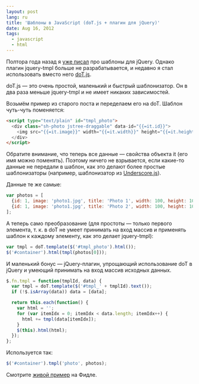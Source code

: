 ```yaml
---
layout: post
lang: ru
title: 'Шаблоны в JavaScript (doT.js + плагин для jQuery)'
date: Aug 16, 2012
tags:
  - javascript
  - html
---
```


Полтора года назад я [уже писал](http://nano.sapegin.ru/all/shablony-dlya-jquery-plagin-jquery-tmpl) про шаблоны для jQuery. Однако плагин jquery-tmpl больше не разрабатывается, и недавно я стал использовать вместо него [doT.js](http://olado.github.com/doT/).

doT.js — это очень простой, маленький и быстрый шаблонизатор. Он в два раза меньше jquery-tmpl и не имеет никаких зависимостей.

Возьмём пример из старого поста и переделаем его на doT. Шаблон чуть-чуть поменяется:

```html
<script type="text/plain" id="tmpl_photo">
  <div class="sh-photo jstree-draggable" data-id="{{=it.id}}">
    <img src="{{=it.image}}" width="{{=it.width}}" height="{{=it.height}}" alt="{{=it.title}}">
  </div>
</script>
```

Обратите внимание, что теперь все данные — свойства объекта it (его имя можно поменять). Поэтому ничего не взрывается, если какие-то данные не передали в шаблон, как это делают более простые шаблонизаторы (например, шаблонизатор из [Underscore.js](http://underscorejs.org/)).

Данные те же самые:

```javascript
var photos = [
  {id: 1, image: 'photo1.jpg', title: 'Photo 1', width: 100, height: 100},
  {id: 1, image: 'photo1.jpg', title: 'Photo 2', width: 100, height: 100}
];
```

А теперь само преобразование (для простоты — только первого элемента, т. к. в doT не умеет принимать на вход массив и применять шаблон к каждому элементу, как это делает jquery-tmpl):

```javascript
var tmpl = doT.template($('#tmpl_photo').html());
$('#container').html(tmpl(photos[0]));
```

И маленький бонус — jQuery-плагин, упрощающий использование doT в jQuery и умеющий принимать на вход массив исходных данных.

```javascript
$.fn.tmpl = function(tmplId, data) {
  var tmpl = doT.template($('#tmpl_' + tmplId).text());
  if (!$.isArray(data)) data = [data];

  return this.each(function() {
    var html = '';
    for (var itemIdx = 0; itemIdx < data.length; itemIdx++) {
      html += tmpl(data[itemIdx]);
    }
    $(this).html(html);
  });
};
```

Используется так:

```javascript
$('#container').tmpl('photo', photos);
```

Смотрите [живой пример](http://jsfiddle.net/sapegin/VGwqK/) на Фидле.
